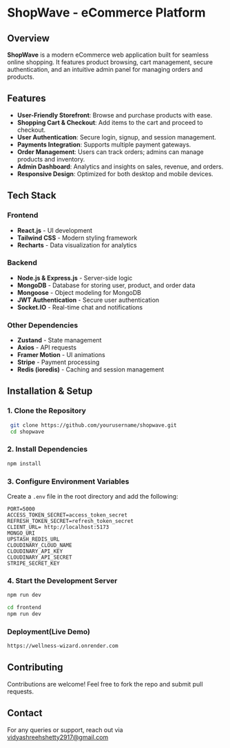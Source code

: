 # ShopWave - eCommerce Platform

## Overview
**ShopWave** is a modern eCommerce web application built for seamless online shopping. It features product browsing, cart management, secure authentication, and an intuitive admin panel for managing orders and products.

## Features
- **User-Friendly Storefront**: Browse and purchase products with ease.
- **Shopping Cart & Checkout**: Add items to the cart and proceed to checkout.
- **User Authentication**: Secure login, signup, and session management.
- **Payments Integration**: Supports multiple payment gateways.
- **Order Management**: Users can track orders; admins can manage products and inventory.
- **Admin Dashboard**: Analytics and insights on sales, revenue, and orders.
- **Responsive Design**: Optimized for both desktop and mobile devices.

## Tech Stack
### **Frontend**
- **React.js** - UI development
- **Tailwind CSS** - Modern styling framework
- **Recharts** - Data visualization for analytics

### **Backend**
- **Node.js & Express.js** - Server-side logic
- **MongoDB** - Database for storing user, product, and order data
- **Mongoose** - Object modeling for MongoDB
- **JWT Authentication** - Secure user authentication
- **Socket.IO** - Real-time chat and notifications

### **Other Dependencies**
- **Zustand** - State management
- **Axios** - API requests
- **Framer Motion** - UI animations
- **Stripe** - Payment processing
- **Redis (ioredis)** - Caching and session management

## Installation & Setup
### **1. Clone the Repository**
```sh
 git clone https://github.com/yourusername/shopwave.git
 cd shopwave
```

### **2. Install Dependencies**
```sh
npm install
```

### **3. Configure Environment Variables**
Create a `.env` file in the root directory and add the following:
```env
PORT=5000
ACCESS_TOKEN_SECRET=access_token_secret
REFRESH_TOKEN_SECRET=refresh_token_secret
CLIENT_URL= http://localhost:5173
MONGO_URI
UPSTASH_REDIS_URL
CLOUDINARY_CLOUD_NAME
CLOUDINARY_API_KEY
CLOUDINARY_API_SECRET
STRIPE_SECRET_KEY
```

### **4. Start the Development Server**
```sh
npm run dev
```
```sh
cd frontend
npm run dev
```
### **Deployment(Live Demo)**
```sh
https://wellness-wizard.onrender.com
```

## Contributing
Contributions are welcome! Feel free to fork the repo and submit pull requests.

## Contact
For any queries or support, reach out via vidyashreehshetty2917@gmail.com


